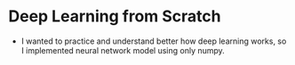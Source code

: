 # Deep Learning from Scratch
* I wanted to practice and understand better how deep learning works, so I implemented neural network model using only numpy.
